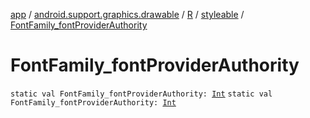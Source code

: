 [app](../../../index.md) / [android.support.graphics.drawable](../../index.md) / [R](../index.md) / [styleable](index.md) / [FontFamily_fontProviderAuthority](.)

# FontFamily_fontProviderAuthority

`static val FontFamily_fontProviderAuthority: `[`Int`](https://kotlinlang.org/api/latest/jvm/stdlib/kotlin/-int/index.html)
`static val FontFamily_fontProviderAuthority: `[`Int`](https://kotlinlang.org/api/latest/jvm/stdlib/kotlin/-int/index.html)